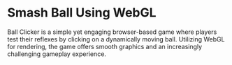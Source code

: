 # Smash Ball Using WebGL
 Ball Clicker is a simple yet engaging browser-based game where players test their reflexes by clicking on a dynamically moving ball. Utilizing WebGL for rendering, the game offers smooth graphics and an increasingly challenging gameplay experience.
